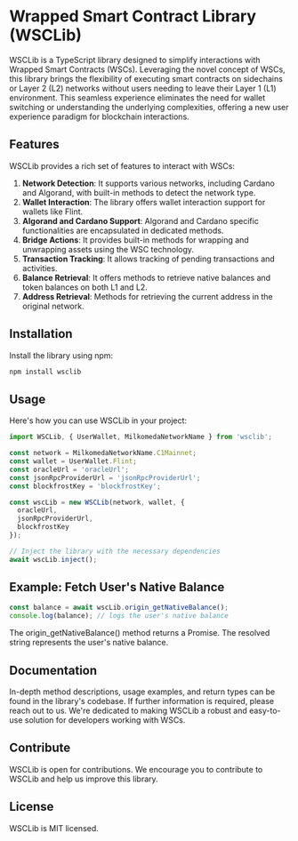 # Wrapped Smart Contract Library (WSCLib)

WSCLib is a TypeScript library designed to simplify interactions with Wrapped Smart Contracts (WSCs). Leveraging the novel concept of WSCs, this library brings the flexibility of executing smart contracts on sidechains or Layer 2 (L2) networks without users needing to leave their Layer 1 (L1) environment. This seamless experience eliminates the need for wallet switching or understanding the underlying complexities, offering a new user experience paradigm for blockchain interactions.

## Features

WSCLib provides a rich set of features to interact with WSCs:

1. **Network Detection**: It supports various networks, including Cardano and Algorand, with built-in methods to detect the network type.
2. **Wallet Interaction**: The library offers wallet interaction support for wallets like Flint. 
3. **Algorand and Cardano Support**: Algorand and Cardano specific functionalities are encapsulated in dedicated methods.
4. **Bridge Actions**: It provides built-in methods for wrapping and unwrapping assets using the WSC technology.
5. **Transaction Tracking**: It allows tracking of pending transactions and activities.
6. **Balance Retrieval**: It offers methods to retrieve native balances and token balances on both L1 and L2.
7. **Address Retrieval**: Methods for retrieving the current address in the original network.

## Installation

Install the library using npm:

```bash
npm install wsclib
```

## Usage

Here's how you can use WSCLib in your project:

```typescript
import WSCLib, { UserWallet, MilkomedaNetworkName } from 'wsclib';

const network = MilkomedaNetworkName.C1Mainnet;
const wallet = UserWallet.Flint;
const oracleUrl = 'oracleUrl';
const jsonRpcProviderUrl = 'jsonRpcProviderUrl';
const blockfrostKey = 'blockfrostKey';

const wscLib = new WSCLib(network, wallet, {
  oracleUrl,
  jsonRpcProviderUrl,
  blockfrostKey
});

// Inject the library with the necessary dependencies
await wscLib.inject();
```

## Example: Fetch User's Native Balance

```typescript
const balance = await wscLib.origin_getNativeBalance();
console.log(balance); // logs the user's native balance
```

The origin_getNativeBalance() method returns a Promise<string>. The resolved string represents the user's native balance.

## Documentation

In-depth method descriptions, usage examples, and return types can be found in the library's codebase. If further information is required, please reach out to us. We're dedicated to making WSCLib a robust and easy-to-use solution for developers working with WSCs.

## Contribute

WSCLib is open for contributions. We encourage you to contribute to WSCLib and help us improve this library.

## License

WSCLib is MIT licensed.